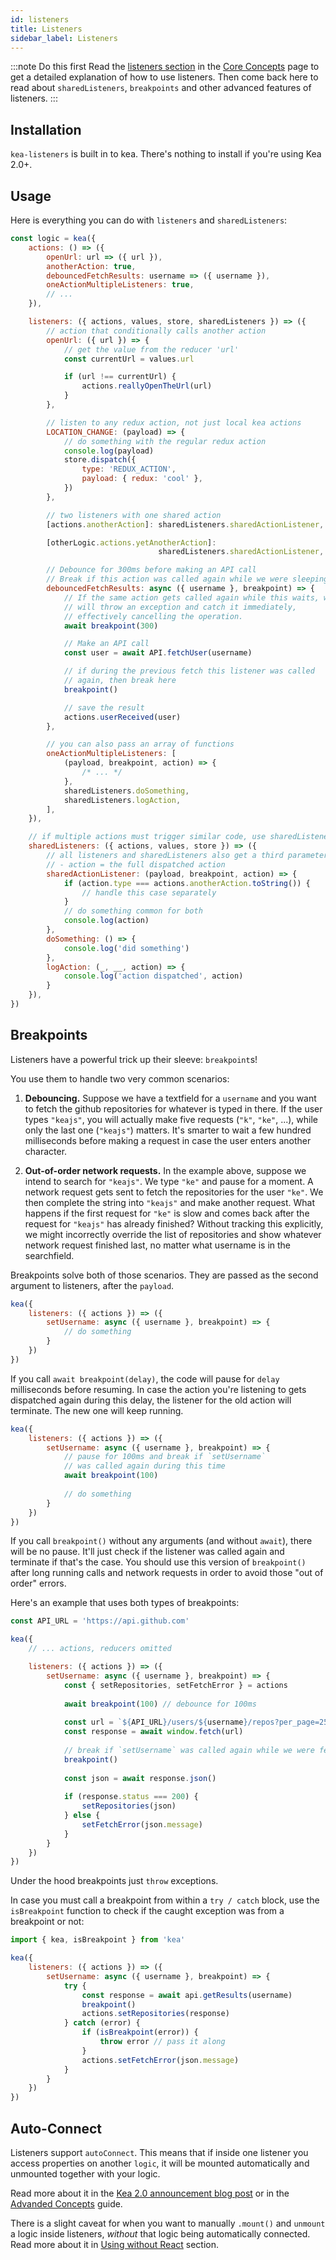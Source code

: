 ```yaml
---
id: listeners
title: Listeners
sidebar_label: Listeners
---
```


:::note Do this first
Read the [listeners section](/docs/guide/concepts#listeners) in the 
[Core Concepts](/docs/guide/concepts) page to get a detailed explanation of how to use listeners.
Then come back here to read about `sharedListeners`, `breakpoints` and other advanced features
of listeners.
:::

## Installation

`kea-listeners` is built in to kea. There's nothing to install if you're using Kea 2.0+.

## Usage

Here is everything you can do with `listeners` and `sharedListeners`:

```javascript
const logic = kea({
    actions: () => ({
        openUrl: url => ({ url }),
        anotherAction: true,
        debouncedFetchResults: username => ({ username }),
        oneActionMultipleListeners: true,
        // ...
    }),

    listeners: ({ actions, values, store, sharedListeners }) => ({
        // action that conditionally calls another action
        openUrl: ({ url }) => {
            // get the value from the reducer 'url'
            const currentUrl = values.url

            if (url !== currentUrl) {
                actions.reallyOpenTheUrl(url)
            }
        },

        // listen to any redux action, not just local kea actions
        LOCATION_CHANGE: (payload) => {
            // do something with the regular redux action
            console.log(payload)
            store.dispatch({
                type: 'REDUX_ACTION',
                payload: { redux: 'cool' },
            })
        },

        // two listeners with one shared action
        [actions.anotherAction]: sharedListeners.sharedActionListener,

        [otherLogic.actions.yetAnotherAction]: 
                                 sharedListeners.sharedActionListener,

        // Debounce for 300ms before making an API call
        // Break if this action was called again while we were sleeping
        debouncedFetchResults: async ({ username }, breakpoint) => {
            // If the same action gets called again while this waits, we 
            // will throw an exception and catch it immediately, 
            // effectively cancelling the operation.
            await breakpoint(300)

            // Make an API call
            const user = await API.fetchUser(username)

            // if during the previous fetch this listener was called 
            // again, then break here
            breakpoint()

            // save the result
            actions.userReceived(user)
        },

        // you can also pass an array of functions
        oneActionMultipleListeners: [
            (payload, breakpoint, action) => {
                /* ... */
            },
            sharedListeners.doSomething,
            sharedListeners.logAction,
        ],
    }),

    // if multiple actions must trigger similar code, use sharedListeners
    sharedListeners: ({ actions, values, store }) => ({
        // all listeners and sharedListeners also get a third parameter:
        // - action = the full dispatched action
        sharedActionListener: (payload, breakpoint, action) => {
            if (action.type === actions.anotherAction.toString()) {
                // handle this case separately
            }
            // do something common for both
            console.log(action)
        },
        doSomething: () => {
            console.log('did something')
        },
        logAction: (_, __, action) => {
            console.log('action dispatched', action)
        }  
    }),
})
```

## Breakpoints

Listeners have a powerful trick up their sleeve: `breakpoint`s!

You use them to handle two very common scenarios:

1. **Debouncing.** Suppose we have a textfield for a `username` and you want to fetch the
   github repositories for whatever is typed in there. If the user types `"keajs"`, you will
   actually make five requests (`"k"`, `"ke"`, ...), while only the last one (`"keajs"`) matters.
   It's smarter to wait a few hundred milliseconds before making a request in case the user enters
   another character.

2. **Out-of-order network requests.** In the example above, suppose we intend to search for `"keajs"`.
   We type `"ke"` and pause for a moment. A network request gets sent to fetch the repositories for
   the user `"ke"`. We then complete the string into `"keajs"` and make another request.
   What happens if the first request for `"ke"` is slow and comes back after the request for
   `"keajs"` has already finished? Without tracking this explicitly, we might incorrectly override
   the list of repositories and show whatever network request finished last, no matter what
   username is in the searchfield. 

Breakpoints solve both of those scenarios. They are passed as the second argument to listeners,
after the `payload`. 

```javascript
kea({
    listeners: ({ actions }) => ({
        setUsername: async ({ username }, breakpoint) => {
            // do something
        }
    })
})       
```

If you call `await breakpoint(delay)`, the code will pause for `delay` milliseconds before
resuming. In case the action you're listening to gets dispatched again during this delay,
the listener for the old action will terminate. The new one will keep running. 

```javascript
kea({
    listeners: ({ actions }) => ({
        setUsername: async ({ username }, breakpoint) => {
            // pause for 100ms and break if `setUsername` 
            // was called again during this time
            await breakpoint(100)
            
            // do something
        }
    })
})       
```

If you call `breakpoint()` without any arguments (and without `await`), there will be no pause.
It'll just check if the listener was called again and terminate if that's the case. You should
use this version of `breakpoint()` after long running calls and network requests in order to 
avoid those "out of order" errors.

Here's an example that uses both types of breakpoints:

```javascript
const API_URL = 'https://api.github.com'

kea({
    // ... actions, reducers omitted 

    listeners: ({ actions }) => ({
        setUsername: async ({ username }, breakpoint) => {
            const { setRepositories, setFetchError } = actions
            
            await breakpoint(100) // debounce for 100ms
            
            const url = `${API_URL}/users/${username}/repos?per_page=250`
            const response = await window.fetch(url)
            
            // break if `setUsername` was called again while we were fetching
            breakpoint() 
            
            const json = await response.json()
            
            if (response.status === 200) {
                setRepositories(json)
            } else {
                setFetchError(json.message)
            }
        }
    })
})
```

Under the hood breakpoints just `throw` exceptions.

In case you must call a breakpoint from within a `try / catch` block, use the `isBreakpoint`
function to check if the caught exception was from a breakpoint or not:

```javascript
import { kea, isBreakpoint } from 'kea'

kea({
    listeners: ({ actions }) => ({
        setUsername: async ({ username }, breakpoint) => {
            try {
                const response = await api.getResults(username)
                breakpoint()
                actions.setRepositories(response)
            } catch (error) {
                if (isBreakpoint(error)) {
                    throw error // pass it along
                }
                actions.setFetchError(json.message)
            }
        }
    })
})
```

## Auto-Connect

Listeners support `autoConnect`. This means that if inside one listener you access
properties on another `logic`, it will be mounted automatically and unmounted together with your logic.

Read more about it in the [Kea 2.0 announcement blog post](/blog/kea-2.0#auto-connect) or in the
[Advanded Concepts](/docs/guide/advanced#automatic-connections) guide. 

There is a slight caveat for when you want to manually `.mount()` and `unmount` a logic
inside listeners, *without* that logic being automatically connected. Read more about it in 
[Using without React](/docs/guide/standalone#calling-mount-inside-listeners-with-autoconnect-true) section.